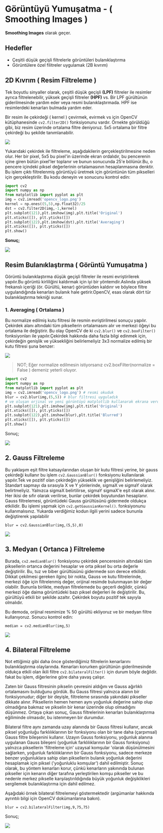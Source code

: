 # Görüntüyü Yumuşatma - ( Smoothing Images )

**Smoothing Images** olarak geçer.
## Hedefler

- Çeşitli düşük geçişli filtrelerle görüntüleri bulanıklaştırma
- Görüntülere özel filitreler uygulamak (2B kıvrım)

## 2D Kıvrım ( Resim Filtreleme )

Tek boyutlu sinyaller olarak, çeşitli düşük geçişli  **(LPF)** filtreler ile resimler ayrıca filtrelenebilir, yüksek geçişli filtreler **(HPF)** vs. Bir LPF gürültünün giderilmesinde yardım eder veya resmi bulanıklaştırmada. HPF ise resimlerdeki kenarları bulmada yardım eder.

Bir resim ile çekirdeği ( kernel ) çevirmek, evirmek vs için OpenCV kütüphanesinde `cv2.filter2D()` fonksiyonunu vardır. Örnekte görüldüğü gibi, biz  resim üzerinde ortalama filtre deniyoruz. 5x5 ortalama bir filtre çekirdeği bu şekilde tanımlanabilir.

![](http://opencv-python-tutroals.readthedocs.io/en/latest/_images/math/220e403e44b16ea8e05d350c4ce69e9aedff5bd1.png?style=center)

Yukarıdaki çekirdek ile filtreleme, aşağıdakilerin gerçekleştirilmesine neden olur. Her bir pixel, 5x5 bu pixel'in üzerinde ekran ordalıdır, bu pencerenin içine giren bütün pixel'ler toplanır ve bunun sonucunda 25'e bölünür.Bu, o pencere içindeki piksel değerlerinin ortalamasının hesaplanmasına denktir. Bu işlem çıktı filtrelenmiş görüntüyü üretmek için görüntünün tüm pikselleri için gerçekleştirilir. Bu kodu deneyin ve sonucunu kontrol edin:

```python
import cv2
import numpy as np
from matplotlib import pyplot as plt
img = cv2.imread('opencv_logo.png')
kernel = np.ones((5,5),np.float32)/25
dst = cv2.filter2D(img,-1,kernel)
plt.subplot(121),plt.imshow(img),plt.title('Original')
plt.xticks([]), plt.yticks([])
plt.subplot(122),plt.imshow(dst),plt.title('Averaging')
plt.xticks([]), plt.yticks([])
plt.show()
```

**Sonuç;**

![](http://opencv-python-tutroals.readthedocs.io/en/latest/_images/filter.jpg?style=center)

## Resim Bulanıklaştırma ( Görüntü Yumuşatma )

Görüntü bulanıklaştırma düşük geçişli filtreler ile resmi evriştirilerek yapılır.Bu görüntü kirliliğini kaldırmak için iyi bir yöntemdir.Aslında yüksek frekanslı içeriği (ör. Gürültü, kenar) görüntüden kaldırır ve böylece filtre uygulandığında kenarları bulanık hale getirir.OpenCV, esas olarak dört tür bulanıklaştırma tekniği sunar.

### 1. Averaging ( Ortalama )

Bu normalize edilmiş kutu filtresi ile resmin evriştirilmesi sonuçu yapılır. Çekirdek alanı altındaki tüm piksellerin ortalamasını alır ve merkezi öğeyi bu ortalama ile değiştirir. Bu olay OpenCV de ki `cv2.blur()` ve `cv2.boxFilter()` fonksiyonları ile yapılır.Çekirdek hakkında daha fazla bilgi edinmek için, çekirdeğin genişlik ve yüksekliğini belirlemeliyiz 3x3 normalize edilmiş bir kutu filtresi şuna benzer:

![](http://opencv-python-tutroals.readthedocs.io/en/latest/_images/math/42f61cdcb41615a23af32b0fd95e674090afdc8d.png?style=center)

>NOT;
Eğer normalize edilmesin istiyorsanız cv2.boxFilter(normalize = False ) demeniz yeterli oluyor.


```python
import cv2
import numpy as np
from matplotlib import pyplot as plt
img = cv2.imread('opencv_logo.png') # resmi okuduk
blur = cv2.blur(img,(5,5)) # blur filtresi uyguladık
# ve oluşan orjinal ve yeni görüntüyü matplotlib kullanarak ekrana verdik
plt.subplot(121),plt.imshow(img),plt.title('Original')
plt.xticks([]), plt.yticks([])
plt.subplot(122),plt.imshow(blur),plt.title('Blurred')
plt.xticks([]), plt.yticks([])
plt.show()
```

Sonuç;

![](http://opencv-python-tutroals.readthedocs.io/en/latest/_images/blur.jpg?style=center)

## 2. Gauss Filtreleme

Bu yaklaşım eşit filtre katsayılarından oluşan bir kutu filtresi yerine, bir gauss çekirdeği kullanır bu işlem `cv2.GaussianBlur()` fonksiyonu kullanılarak yapılır.Tek ve pozitif olan çekirdeğin yükseklik ve genişliğini belirlemeliyiz. Standart sapmayı da sırasıyla X ve Y yönlerinde, sigmaX ve sigmaY olarak belirtmeliyiz. Yalnızca sigmaX belirtilirse, sigmaY sigmaX'e eşit olarak alınır. Her ikisi de sıfır olarak verilirse, bunlar çekirdek boyutundan hesaplanır. Gauss filtrelemesi, görüntüdeki Gauss gürültüsünü gidermede oldukça etkilidir. Bu işlemi yapmak için `cv2.getGaussianKernel()`. fonksiyonunu kullanmalısınız. Yukarda verdiğimiz kodun ilgili yerini sadece bununla değiştirerek yapılabilir

`blur = cv2.GaussianBlur(img,(5,5),0)`

![](http://opencv-python-tutroals.readthedocs.io/en/latest/_images/gaussian.jpg?style=center)

## 3. Medyan ( Ortanca ) Filtreleme

Burada, `cv2.medianBlur()` fonksiyonu çekirdek penceresinin altındaki tüm piksellerin ortanca değerini hesaplar ve orta piksel bu orta değerle değiştirilir. Bu, tuz ve biber gürültüsünü gidermede son derece etkilidir. Dikkat çekilmesi gereken ilginç bir nokta, Gauss ve kutu filtrelerinde, merkezi öğe için filtrelenmiş değer, orijinal resimde bulunmayan bir değer olabilir. Bununla birlikte, medyan filtrelemede bu geçerli değildir, çünkü merkezi öğe daima görüntüdeki bazı piksel değerleri ile değiştirilir. Bu, gürültüyü etkili bir şekilde azaltır. Çekirdek boyutu pozitif tek sayıyla olmalıdır.

Bu demoda, orijinal resmimize % 50 gürültü ekliyoruz ve bir medyan filtre kullanıyoruz. Sonucu kontrol edin:

`median = cv2.medianBlur(img,5)`

![](http://opencv-python-tutroals.readthedocs.io/en/latest/_images/median.jpg?style=center)

## 4. Bilateral Filtreleme

Not ettiğimiz gibi daha önce gösterdiğimiz filtrelerin kenarlarını bulanıklaştırma olaylarında. Kenarları korurken gürültünün giderilmesinde oldukça etkili olan ikili filtre `cv2.bilateralFilter()`  için durum böyle değildir. fakat bu işlem, diğerlerine göre daha yavaş çalışır.

Zaten bir Gauss filtresinin pikselin çevresini aldığını ve Gauss ağırlıklı ortalamasını bulduğunu gördük. Bu Gauss filtresi yalnızca alanın bir fonksiyonudur; diğer bir deyişle, filtreleme sırasında yakındaki pikseller dikkate alınır. Piksellerin hemen hemen aynı yoğunluk değerine sahip olup olmadığına bakmaz ve pikselin bir kenar üzerinde olup olmadığını düşünmez. Ortaya çıkan sonuç, Gauss filtrelerinin kenarları bulanıklaştırma eğiliminde olmasıdır, bu istenmeyen bir durumdur.

Bilateral filtre aynı zamanda uzay alanında bir Gauss filtresi kullanır, ancak piksel yoğunluğu farklılıklarının bir fonksiyonu olan bir tane daha (çarpımsal) Gauss filtre bileşenini kullanır. Uzayın Gauss fonksiyonu, yoğunluk alanına uygulanan Gauss bileşeni (yoğunluk farklılıklarının bir Gauss fonksiyonu) yalnızca piksellerin 'filtreleme için' uzaysal komşular 'olarak düşünülmesini sağlarken, yoğunluk farklılıklarının bir Gauss fonksiyonu, sadece merkeze benzer yoğunluklara sahip olan piksellerin bulanık yoğunluk değerini hesaplamak için piksel ('yoğunluklu komşular') dahil edilmiştir. Sonuç olarak, bu yöntem kenarları korur, çünkü kenarların yakınında bulunan pikseller için kenarın diğer tarafına yerleştirilen komşu pikseller ve bu nedenle merkez pikselle karşılaştırıldığında büyük yoğunluk değişiklikleri sergilemek bulanıklaştırma için dahil edilmez.

Aşağıdaki örnek bilateral filtrelemeyi göstermektedir (argümanlar hakkında ayrıntılı bilgi için OpenCV dokümanlarına bakın).

`blur = cv2.bilateralFilter(img,9,75,75)`

Sonuç;

![](http://opencv-python-tutroals.readthedocs.io/en/latest/_images/bilateral.jpg?style=center)
